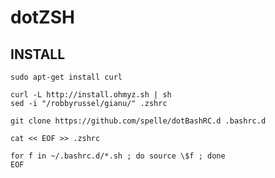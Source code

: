 dotZSH
======

INSTALL
-------

	sudo apt-get install curl

	curl -L http://install.ohmyz.sh | sh
	sed -i "/robbyrussel/gianu/" .zshrc

	git clone https://github.com/spelle/dotBashRC.d .bashrc.d

	cat << EOF >> .zshrc 
	
	for f in ~/.bashrc.d/*.sh ; do source \$f ; done
	EOF

